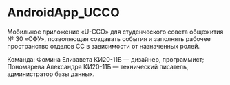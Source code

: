 # AndroidApp_UCCO
Мобильное приложение «U-ССО»  для студенческого совета общежития № 30 «СФУ», позволяющая создавать события и заполнять рабочее пространство отделов СС в зависимости от назначенных ролей.

Команда:
Фомина Елизавета КИ20-11Б — дизайнер, программист; 
Пономарева Александра КИ20-11Б — технический писатель, администратор базы данных.
